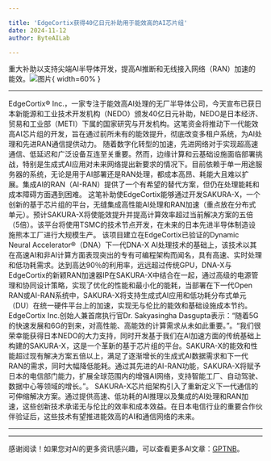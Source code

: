```yaml
---

title: 'EdgeCortix获得40亿日元补助用于能效高的AI芯片组'
date: 2024-11-12
author: ByteAILab

---
```


重大补助以支持尖端AI半导体开发，提高AI推断和无线接入网络（RAN）加速的能效。![图片](https://ai-techpark.com/wp-content/uploads/2024/11/EdgeCortix-960x540.jpg){ width=60% }

---

EdgeCortix® Inc.，一家专注于能效高AI处理的无厂半导体公司，今天宣布已获日本新能源和工业技术开发机构（NEDO）颁发40亿日元补助，NEDO是日本经济、贸易和工业部（METI）下属的国家研究与开发机构。这笔资金将推动下一代能效高AI芯片组的开发，旨在通过前所未有的能效提升，彻底改变多租户系统，为AI处理和先进RAN通信提供动力。
随着数字化转型的加速，先进网络对于实现超高速通信、低延迟和广泛设备互连至关重要。然而，边缘计算和云基础设施面临部署挑战，特别是生成式AI应用对未来网络提出新要求的情况下。目前依赖于单一用途服务器的系统，无论是用于AI部署还是RAN处理，都成本高昂、耗能大且难以扩展。集成AI的RAN（AI-RAN）提供了一个有希望的替代方案，但仍在处理能耗和成本障碍方面遇到困难。
这笔补助使EdgeCortix能够通过开发SAKURA-X，一个创新的基于芯片组的平台，无缝集成高性能AI处理和RAN加速（重点放在分布式单元）。预计SAKURA-X将使能效提升并提高计算效率超过当前解决方案的五倍（5倍）。该平台将使用TSMC的技术节点开发，在未来的日本先进半导体制造设施熊本工厂进行大规模生产。
该项目建立在EdgeCortix已验证的Dynamic Neural Accelerator®（DNA）下一代DNA-X AI处理技术的基础上，该技术以其在高速AI和非AI计算方面表现突出的专有可编程架构而闻名，具有高速、实时处理和低功耗需求。达到高达90％的利用率，远远超过传统GPU，DNA-X与EdgeCortix的新颖RAN加速器IP在SAKURA-X中结合在一起，通过高级的电源管理和协同设计策略，实现了优化的性能和最小化的能耗，当部署在下一代Open RAN或AI-RAN系统中，SAKURA-X将支持生成式AI应用和低功耗分布式单元（DU）在统一硬件平台上的加速，实现无与伦比的能效和基础设施成本节约。
EdgeCortix Inc.创始人兼首席执行官Dr. Sakyasingha Dasgupta表示：“随着5G的快速发展和6G的到来，对高性能、高能效的计算需求从未如此重要。”。“我们很荣幸能获得日本NEDO的大力支持，同时开发基于我们在AI加速方面的传统基础上构建的SAKURA-X，这是一个革新的基于芯片组的平台。SAKURA-X的能效和性能超过现有解决方案五倍以上，满足了逐渐增长的生成式AI数据需求和下一代RAN的需求，同时大幅降低能耗。通过其先进的AI-RAN功能，SAKURA-X将赋予日本的电信部门能力，扩展全球范围内的增强AI网络，支持智能工厂、自动驾驶、数据中心等领域的增长。”。
SAKURA-X芯片组架构引入了重新定义下一代通信的可伸缩解决方案。通过提供高速、低功耗的AI推理以及集成的AI处理和RAN加速，这些创新技术承诺无与伦比的效率和成本效益。在日本电信行业的重要合作伙伴验证后，这些技术有望推进能效高的AI和通信网络的未来。

---
---
感谢阅读！如果您对AI的更多资讯感兴趣，可以查看更多AI文章：[GPTNB](https://gptnb.com)。
